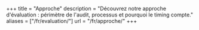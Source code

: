 +++
title = "Approche"
description = "Découvrez notre approche d'évaluation : périmètre de l'audit, processus et pourquoi le timing compte."
aliases = ["/fr/evaluation/"]
url = "/fr/approche/"
+++
